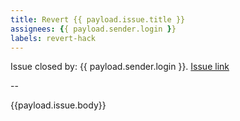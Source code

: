 ```yaml
---
title: Revert {{ payload.issue.title }}
assignees: {{ payload.sender.login }}
labels: revert-hack
---
```

Issue closed by: {{ payload.sender.login }}.
[Issue link]({{payload.issue.url}})

--

{{payload.issue.body}}
